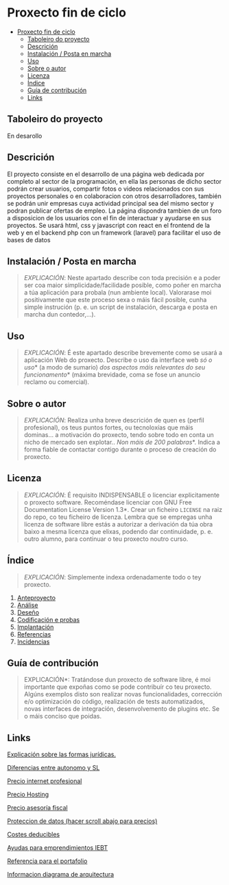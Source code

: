 # Proxecto fin de ciclo

- [Proxecto fin de ciclo](#proxecto-fin-de-ciclo)
  - [Taboleiro do proyecto](#taboleiro-do-proyecto)
  - [Descrición](#descrición)
  - [Instalación / Posta en marcha](#instalación--posta-en-marcha)
  - [Uso](#uso)
  - [Sobre o autor](#sobre-o-autor)
  - [Licenza](#licenza)
  - [Índice](#índice)
  - [Guía de contribución](#guía-de-contribución)
  - [Links](#links)

## Taboleiro do proyecto

En desarollo

## Descrición

El proyecto consiste en el desarrollo de una página web dedicada por completo al sector de la programación, en ella las personas de dicho sector podrán crear usuarios, compartir fotos o videos relacionados con sus proyectos personales o en colaboracion con otros desarrolladores, también se podrán unir empresas cuya actividad principal sea del mismo sector y podran publicar ofertas de empleo. La página dispondra tambien de un foro a disposicion de los usuarios con el fin de interactuar y ayudarse en sus proyectos.
Se usará html, css y javascript con react en el frontend de la web y en el backend php con un framework (laravel) para facilitar el uso de bases de datos
## Instalación / Posta en marcha

> *EXPLICACIÓN*: Neste apartado describe con toda precisión e a poder ser coa maior simplicidade/facilidade posible, como poñer en marcha a túa aplicación para probala (nun ambiente local). Valorarase moi positivamente que este proceso sexa o máis fácil posible, cunha simple instrución (p. e. un script de instalación, descarga e posta en marcha dun contedor,...).
>

## Uso

> *EXPLICACIÓN*: É este apartado describe brevemente como se usará a aplicación Web do proxecto. Describe o uso da interface web *só o uso** (a modo de sumario) *dos aspectos máis relevantes do seu funcionamento** (máxima brevidade, coma se fose un anuncio reclamo ou comercial).
>

## Sobre o autor

> *EXPLICACIÓN*: Realiza unha breve descrición de quen es (perfil profesional), os teus puntos fortes, ou tecnoloxías que máis dominas... a motivación do proxecto, tendo sobre todo en conta un nicho de mercado sen explotar.. *Non máis de 200 palabras**. Indica a forma fiable de contactar contigo durante o proceso de creación do proxecto.

## Licenza

> *EXPLICACIÓN*: É requisito INDISPENSABLE o licenciar explicitamente o proxecto software. Recoméndase licenciar con GNU Free Documentation License Version 1.3*. Crear un ficheiro `LICENSE` na raiz do repo, co teu ficheiro de licenza. Lembra que se empregas unha licenza de software libre estás a autorizar a derivación da túa obra baixo a mesma licenza que elixas, podendo dar continuidade, p. e. outro alumno, para continuar o teu proxecto noutro curso.

## Índice

> *EXPLICACIÓN*: Simplemente indexa ordenadamente todo o tey proxecto.

1. [Anteproyecto](doc/templates/1_Anteproxecto.md)
2. [Análise](doc/templates/2_Analise.md)
3. [Deseño](doc/templates/3_Deseño.md)
4. [Codificación e probas](doc/templates/4_Codificacion_e_probas.md)
5. [Implantación](doc/templates/5_Implantación.md)
6. [Referencias](doc/templates/6_Referencias.md)
7. [Incidencias](doc/templates/7_Incidencias.md)

## Guía de contribución

> EXPLICACIÓN*: Tratándose dun proxecto de software libre, é moi importante que expoñas como se pode contribuír co teu proxecto. Algúns exemplos disto son realizar novas funcionalidades, corrección e/o optimización do código, realización de tests automatizados, novas interfaces de integración, desenvolvemento de plugins etc. Se o máis conciso que poidas.

## Links

[Explicación sobre las formas jurídicas.](https://www.stelorder.com/blog/forma-juridica/)
>
[Diferencias entre autonomo y SL](https://www.managementpoint.es/6-diferencias-entre-ser-autonomo-o-sociedad-limitada/)
>
[Precio internet profesional](https://www.orange.es/empresas/tarifas/fibra)
>
[Precio Hosting](https://www.vultr.com/)
>
[Precio asesoría fiscal](https://solo-autonomos.es/planes/)
>
[Proteccion de datos (hacer scroll abajo para precios)](https://protecciondatos-lopd.com/presupuesto-proteccion-datos-precio/)
>
[Costes deducibles](https://www.repsol.es/autonomos-y-empresas/asesoramiento/desgravar-luz-autonomo/)
>
[Ayudas para emprendimientos IEBT](https://emprego.xunta.gal/portal/index.php/es/?option=com_content&view=article&id=226)
>
[Referencia para el portafolio](https://www.figma.com/design/95qacm3BYZ6Q3sNW7giaKp/Portfolio%7C-Personal-Portfolio-%7C-5---Community-?node-id=0-1&p=f&t=V9gYG79VGdjtbNbo-0)
>
[Informacion diagrama de arquitectura](https://www.lucidchart.com/blog/es/como-elaborar-diagramas-de-arquitectura)